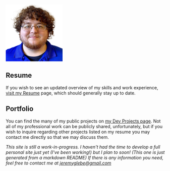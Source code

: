 ![Oh wow, it's me!](./me.png)
## Resume
If you wish to see an updated overview of my skills and work experience, [visit my Resume](/Resume/) page, which should generally stay up to date.

## Portfolio
You can find the many of my public projects on [my Dev Projects page](/DevProjects/). Not all of my professional work can be publicly shared,
unfortunately, but if you wish to inquire regarding other projects listed on my resume you may contact me directly so that we may discuss them.

_This site is still a work-in-progress. I haven't had the time to develop a full personal site just yet (I've been working!) but I plan to soon! (This one is just generated from a markdown README) If there is any information you need, feel free to contact me at [jeremyglebe@gmail.com](mailto:jeremyglebe@gmail.com)_
